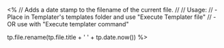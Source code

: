 <%
// Adds a date stamp to the filename of the current file.
//
// Usage:
// - Place in Templater's templates folder and use "Execute Templater file"
// - OR use with "Execute templater command"

tp.file.rename(tp.file.title + ' ' + tp.date.now())
%>